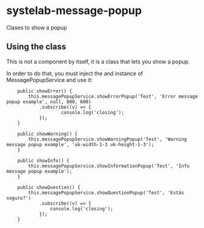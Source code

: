 # systelab-message-popup

Clases to show a popup

## Using the class

This is not a component by itself, it is a class that lets you show a popup.

In order to do that, you must inject the and instance of MessagePopupService and use it:
```
	public showError() {
		this.messagePopupService.showErrorPopup('Test', 'Error message popup example', null, 800, 600)
			.subscribe((v) => {
      				console.log('closing');
			});
	}

	public showWarning() {
		this.messagePopupService.showWarningPopup('Test', 'Warning message popup example', 'uk-width-1-3 uk-height-1-3');
	}

	public showInfo() {
		this.messagePopupService.showInformationPopup('Test', 'Info message popup example');
	}

	public showQuestion() {
		this.messagePopupService.showQuestionPopup('Test', 'Estás seguro?')
			.subscribe((v) => {
				console.log('closing');
			});
	}
```
